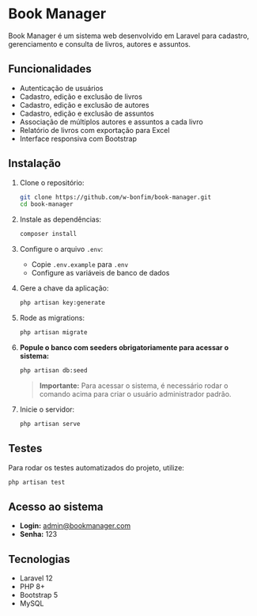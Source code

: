 # Book Manager

Book Manager é um sistema web desenvolvido em Laravel para cadastro, gerenciamento e consulta de livros, autores e assuntos.

## Funcionalidades
- Autenticação de usuários
- Cadastro, edição e exclusão de livros
- Cadastro, edição e exclusão de autores
- Cadastro, edição e exclusão de assuntos
- Associação de múltiplos autores e assuntos a cada livro
- Relatório de livros com exportação para Excel
- Interface responsiva com Bootstrap

## Instalação

1. Clone o repositório:
   ```sh
   git clone https://github.com/w-bonfim/book-manager.git
   cd book-manager
   ```

2. Instale as dependências:
   ```sh
   composer install
   ```

3. Configure o arquivo `.env`:
   - Copie `.env.example` para `.env`
   - Configure as variáveis de banco de dados

4. Gere a chave da aplicação:
   ```sh
   php artisan key:generate
   ```

5. Rode as migrations:
   ```sh
   php artisan migrate
   ```

6. **Popule o banco com seeders obrigatoriamente para acessar o sistema:**
   ```sh
   php artisan db:seed
   ```

   > **Importante:** Para acessar o sistema, é necessário rodar o comando acima para criar o usuário administrador padrão.

7. Inicie o servidor:
   ```sh
   php artisan serve
   ```

## Testes

Para rodar os testes automatizados do projeto, utilize:

```sh
php artisan test
```

## Acesso ao sistema

- **Login:** admin@bookmanager.com
- **Senha:** 123

## Tecnologias

- Laravel 12
- PHP 8+
- Bootstrap 5
- MySQL

